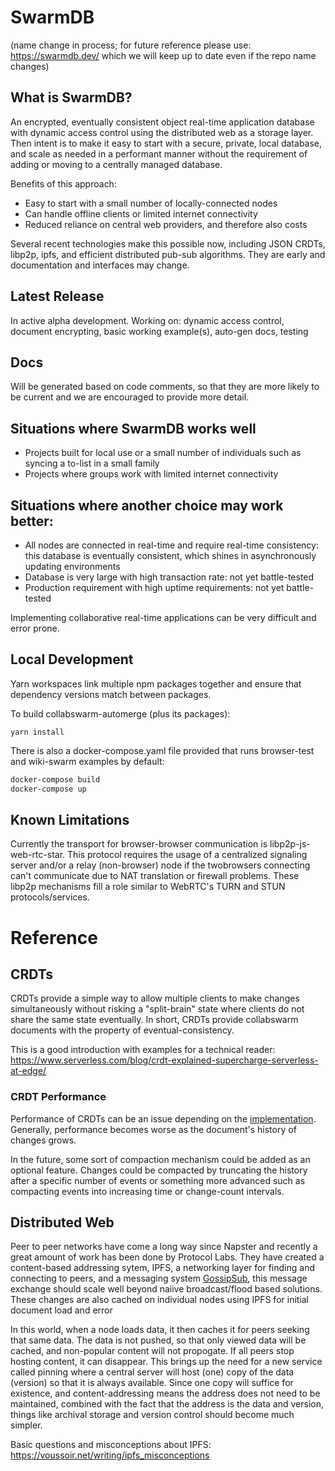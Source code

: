 # SwarmDB

(name change in process; for future reference please use: https://swarmdb.dev/ which we will keep up to date even if the repo name changes)

## What is SwarmDB?

An encrypted, eventually consistent object real-time application database with dynamic access control using the distributed web as a storage layer. Then intent is to make it easy to start with a secure, private, local database, and scale as needed in a performant manner without the requirement of adding or moving to a centrally managed database.

Benefits of this approach:

- Easy to start with a small number of locally-connected nodes
- Can handle offline clients or limited internet connectivity
- Reduced reliance on central web providers, and therefore also costs

Several recent technologies make this possible now, including JSON CRDTs, libp2p, ipfs, and efficient distributed pub-sub algorithms. They are early and documentation and interfaces may change.

## Latest Release

In active alpha development. Working on: dynamic access control, document encrypting, basic working example(s), auto-gen docs, testing

## Docs

Will be generated based on code comments, so that they are more likely to be current and we are encouraged to provide more detail.

## Situations where SwarmDB works well

- Projects built for local use or a small number of individuals such as syncing a to-list in a small family
- Projects where groups work with limited internet connectivity

## Situations where another choice may work better:

- All nodes are connected in real-time and require real-time consistency: this database is eventually consistent, which shines in asynchronously updating environments
- Database is very large with high transaction rate: not yet battle-tested
- Production requirement with high uptime requirements: not yet battle-tested

Implementing collaborative real-time applications can be very difficult and error prone.

## Local Development

Yarn workspaces link multiple npm packages together and ensure that dependency
versions match between packages.

To build collabswarm-automerge (plus its packages):

```
yarn install
```

There is also a docker-compose.yaml file provided that runs browser-test and wiki-swarm examples by default:

```sh
docker-compose build
docker-compose up
```

## Known Limitations

Currently the transport for browser-browser communication is libp2p-js-web-rtc-star. This protocol requires the usage of
a centralized signaling server and/or a relay (non-browser) node if the twobrowsers connecting can't communicate due to NAT translation or firewall
problems.
These libp2p mechanisms fill a role similar to WebRTC's TURN and STUN
protocols/services.

# Reference

## CRDTs

CRDTs provide a simple way to allow multiple clients to make changes simultaneously without risking a "split-brain" state
where clients do not share the same state eventually. In short, CRDTs provide collabswarm documents with the property of
eventual-consistency.

This is a good introduction with examples for a technical reader: https://www.serverless.com/blog/crdt-explained-supercharge-serverless-at-edge/

### CRDT Performance

Performance of CRDTs can be an issue depending on the
[implementation](https://github.com/dmonad/crdt-benchmarks). Generally, performance becomes worse
as the document's history of changes grows.

In the future, some sort of compaction mechanism could be added as an optional feature. Changes
could be compacted by truncating the history after a specific number of events or something more
advanced such as compacting events into increasing time or change-count intervals.

## Distributed Web

Peer to peer networks have come a long way since Napster and recently a great amount of work has been done by Protocol Labs.
They have created a content-based addressing sytem, IPFS, a networking layer for finding and connecting to peers,
and a messaging system [GossipSub](https://github.com/libp2p/specs/tree/master/pubsub/gossipsub), this message exchange
should scale well beyond naiive broadcast/flood based solutions. These changes are also cached on individual nodes using IPFS for initial document load and error

In this world, when a node loads data, it then caches it for peers seeking that same data. The data is not pushed, so that only viewed data will be cached, and non-popular content will not propogate. If all peers stop hosting content, it can disappear. This brings up the need for a new service called pinning where a central server will host (one) copy of the data (version) so that it is always available. Since one copy will suffice for existence, and content-addressing means the address does not need to be maintained, combined with the fact that the address is the data and version, things like archival storage and version control should become much simpler.

Basic questions and misconceptions about IPFS: https://voussoir.net/writing/ipfs_misconceptions
